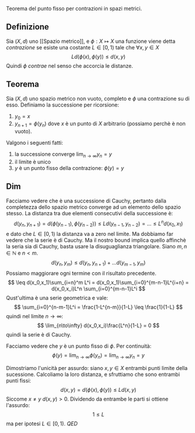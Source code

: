 Teorema del punto fisso per contrazioni in spazi metrici.

## Definizione
Sia $(X,d)$ uno [[Spazio metrico]], e $\phi : X \mapsto X$ una funzione viene detta _contrazione_ se esiste una costante $L \in [0,1)$ tale che $\forall x,y \in X$
$$
Ld(\phi(x), \phi(y)) \leq d(x,y)
$$
Quindi $\phi$ _contrae_ nel senso che accorcia le distanze.

## Teorema
Sia $(X,d)$ uno spazio metrico non vuoto, completo e $\phi$ una contrazione su di esso.
Definiamo la successione per ricorsione:
1. $y_0 = x$
2. $y_{n+1} = \phi(y_n)$
dove $x$ è un punto di $X$ arbitrario  (possiamo perchè è non vuoto).

Valgono i seguenti fatti:
1. la successione converge $\lim_{n\to\infty}y_n = y$
2. il limite è unico 
3. $y$ è un punto fisso della contrazione: $\phi(y) = y$

## Dim
Facciamo vedere che è una successione di Cauchy, pertanto dalla completezza dello spazio metrico converge ad un elemento dello spazio stesso. La distanza tra due elementi consecutivi della successione è:
$$
d(y_n, y_{n+1}) = d(\phi(y_{n-1}), \phi(y_{n-2})) \leq Ld(y_{n-1}, y_{n-2}) = \dots \leq L^nd(x_0,x_1)
$$
e dato che $L \in [0,1)$ la distanza va a zero nel limite. Ma dobbiamo far vedere che la serie è di Cauchy. Ma il nostro bound implica quello affinchè la seria sia di Cauchy, basta usare la disuguaglianza triangolare. 
Siano $m,n \in \mathbb{N}$ e $n<m$. 
$$
d(y_n,y_m) \leq d(y_n,y_{n+1}) + \dots d(y_{m-1}, y_m) 
$$
Possiamo maggiorare ogni termine con il risultato precedente.
$$
\leq d(x_0,x_1)\sum_{i=n}^m L^i = d(x_0,x_1)\sum_{i=0}^{m-n-1}L^{i+n} = d(x_0,x_i)L^n \sum_{i=0}^{m-n-1}L^i
$$
Qust'ultima è una serie geometrica e vale:
$$
\sum_{i=0}^{n-m-1}L^i = \frac{1-L^{n-m}}{1-L} \leq \frac{1}{1-L}
$$
quindi nel limite $n\to\infty$:
$$
\lim_{n\to\infty} d(x_0,x_i)\frac{L^n}{1-L} = 0
$$
quindi la serie è di Cauchy.

Facciamo vedere che $y$ è un punto fisso di $\phi$. Per continuità:
$$
\phi(y) = \lim_{n\to\infty} \phi(y_n) = \lim_{n\to\infty} y_n = y 
$$

Dimostriamo l'unicità per assurdo: siano $x,y \in X$ entrambi punti limite della sucessione. Calcoliamo la loro distanza, e sfruttiamo che sono entrambi punti fissi:
$$
d(x,y) = d(\phi(x), \phi(y)) \leq L d(x,y)
$$
Siccome $x\neq y$ $d(x,y) > 0$. Dividendo da entrambe le parti si ottiene l'assurdo:
$$
1 \leq L
$$
ma per ipotesi $L\in [0,1)$. $QED$
